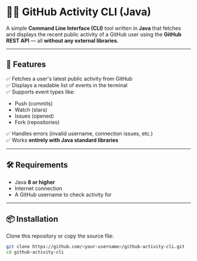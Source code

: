 # 🧑‍💻 GitHub Activity CLI (Java)

A simple **Command Line Interface (CLI)** tool written in **Java** that fetches and displays the recent public activity of a GitHub user using the **GitHub REST API** — all **without any external libraries**.

---

## 🚀 Features

✅ Fetches a user's latest public activity from GitHub  
✅ Displays a readable list of events in the terminal  
✅ Supports event types like:
- Push (commits)
- Watch (stars)
- Issues (opened)
- Fork (repositories)

✅ Handles errors (invalid username, connection issues, etc.)  
✅ Works **entirely with Java standard libraries**

---

## 🛠️ Requirements

- Java **8 or higher**
- Internet connection
- A GitHub username to check activity for

---

## 📦 Installation

Clone this repository or copy the source file:

```bash
git clone https://github.com/<your-username>/github-activity-cli.git
cd github-activity-cli

